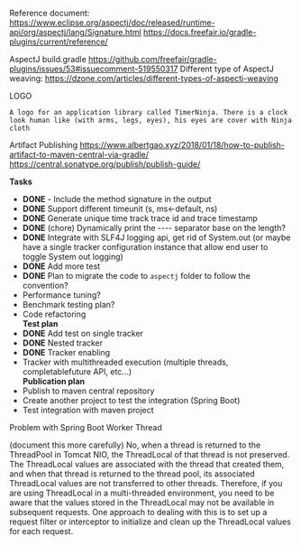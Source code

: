 

Reference document:
https://www.eclipse.org/aspectj/doc/released/runtime-api/org/aspectj/lang/Signature.html
https://docs.freefair.io/gradle-plugins/current/reference/

AspectJ build.gradle
https://github.com/freefair/gradle-plugins/issues/53#issuecomment-519550317
Different type of AspectJ weaving: https://dzone.com/articles/different-types-of-aspectj-weaving


LOGO
```
A logo for an application library called TimerNinja. There is a clock look human like (with arms, legs, eyes), his eyes are cover with Ninja cloth
```


Artifact Publishing
https://www.albertgao.xyz/2018/01/18/how-to-publish-artifact-to-maven-central-via-gradle/
https://central.sonatype.org/publish/publish-guide/

**Tasks**
- **DONE** -  Include the method signature in the output
- **DONE** Support different timeunit (s, ms<-default, ns)
- **DONE** Generate unique time track trace id and trace timestamp
- **DONE** (chore) Dynamically print the ---- separator base on the length?
- **DONE** Integrate with SLF4J logging api, get rid of System.out (or maybe have a single tracker configuration instance that allow end user to toggle System out logging)
- **DONE** Add more test
- **DONE** Plan to migrate the code to `aspectj` folder to follow the convention?
- Performance tuning?
- Benchmark testing plan?
- Code refactoring  
  **Test plan**
- **DONE** Add test on single tracker
- **DONE** Nested tracker
- **DONE** Tracker enabling
- Tracker with multithreaded execution (multiple threads, completablefuture API, etc...)  
  **Publication plan**
- Publish to maven central repository
- Create another project to test the integration (Spring Boot)
- Test integration with maven project


Problem with Spring Boot Worker Thread

(document this more carefully)
No, when a thread is returned to the ThreadPool in Tomcat NIO, the ThreadLocal of that thread is not preserved. The ThreadLocal values are associated with the thread that created them, and when that thread is returned to the thread pool, its associated ThreadLocal values are not transferred to other threads.
Therefore, if you are using ThreadLocal in a multi-threaded environment, you need to be aware that the values stored in the ThreadLocal may not be available in subsequent requests. One approach to dealing with this is to set up a request filter or interceptor to initialize and clean up the ThreadLocal values for each request.

